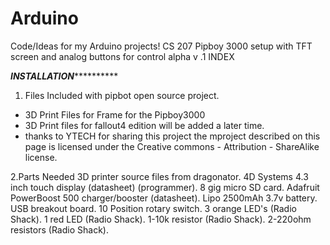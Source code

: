 # Arduino
Code/Ideas for my Arduino projects!
CS 207 Pipboy 3000 setup with TFT screen and analog buttons for control alpha v .1
INDEX




*************************************INSTALLATION***********************************************


1. Files Included with pipbot open source project.
  - 3D Print Files for Frame for the Pipboy3000
  - 3D Print files for fallout4 edition will be added a later time.
  - thanks to YTECH for sharing this project the mproject described on this page is licensed under the Creative commons - Attribution  - ShareAlike license.


2.Parts Needed
3D printer source files from dragonator.
4D Systems 4.3 inch touch display (datasheet) (programmer).
8 gig micro SD card.
Adafruit PowerBoost 500 charger/booster (datasheet).
Lipo 2500mAh 3.7v battery.
USB breakout board.
10 Position rotary switch.
3 orange LED's (Radio Shack).
1 red LED (Radio Shack).
1-10k resistor (Radio Shack).
2-220ohm resistors (Radio Shack).
